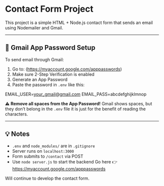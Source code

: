 # Contact Form Project

This project is a simple HTML + Node.js contact form that sends an email using Nodemailer and Gmail.

---

## 🔐 Gmail App Password Setup

To send email through Gmail:

1. Go to: (https://myaccount.google.com/apppasswords)
2. Make sure 2-Step Verification is enabled
3. Generate an App Password
4. Paste the password in `.env` like this:

EMAIL_USER=your_gmail@gmail.com EMAIL_PASS=abcdefghijklmnop



⚠️ **Remove all spaces from the App Password!** Gmail shows spaces, but they don’t belong in the `.env` file it is just for the benefit of reading the characters.

---

## 💡 Notes

- `.env` and `node_modules/` are in `.gitignore`
- Server runs on `localhost:3000`
- Form submits to `/contact` via POST
- Use `node server.js` to start the backend
Go here 👉 https://myaccount.google.com/apppasswords


Will continue to develop the contact form.